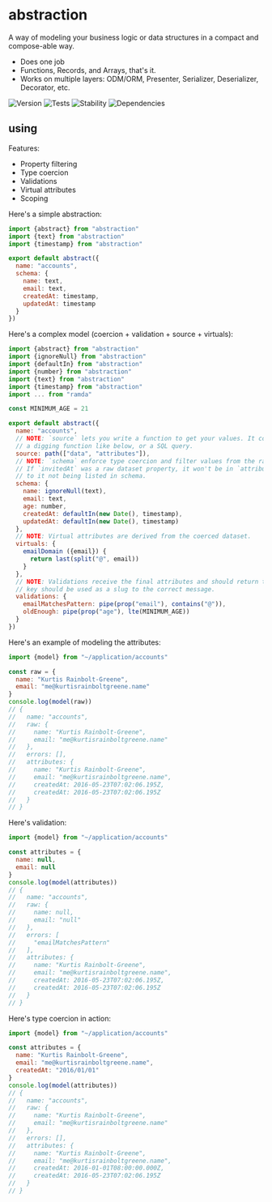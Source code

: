 # abstraction

A way of modeling your business logic or data structures in a compact and compose-able way.

  - Does one job
  - Functions, Records, and Arrays, that's it.
  - Works on multiple layers: ODM/ORM, Presenter, Serializer, Deserializer, Decorator, etc.

![Version][BADGE_VERSION]
![Tests][BADGE_TRAVIS]
![Stability][BADGE_STABILITY]
![Dependencies][BADGE_DEPENDENCY]


## using

Features:

  - Property filtering
  - Type coercion
  - Validations
  - Virtual attributes
  - Scoping

Here's a simple abstraction:

``` javascript
import {abstract} from "abstraction"
import {text} from "abstraction"
import {timestamp} from "abstraction"

export default abstract({
  name: "accounts",
  schema: {
    name: text,
    email: text,
    createdAt: timestamp,
    updatedAt: timestamp
  }
})
```

Here's a complex model (coercion + validation + source + virtuals):

``` javascript
import {abstract} from "abstraction"
import {ignoreNull} from "abstraction"
import {defaultIn} from "abstraction"
import {number} from "abstraction"
import {text} from "abstraction"
import {timestamp} from "abstraction"
import ... from "ramda"

const MINIMUM_AGE = 21

export default abstract({
  name: "accounts",
  // NOTE: `source` lets you write a function to get your values. It could be
  // a digging function like below, or a SQL query.
  source: path(["data", "attributes"]),
  // NOTE: `schema` enforce type coercion and filter values from the raw dataset.
  // If `invitedAt` was a raw dataset property, it won't be in `attributes` due
  // to it not being listed in schema.
  schema: {
    name: ignoreNull(text),
    email: text,
    age: number,
    createdAt: defaultIn(new Date(), timestamp),
    updatedAt: defaultIn(new Date(), timestamp)
  },
  // NOTE: Virtual attributes are derived from the coerced dataset.
  virtuals: {
    emailDomain ({email}) {
      return last(split("@", email))
    }
  },
  // NOTE: Validations receive the final attributes and should return true. the
  // key should be used as a slug to the correct message.
  validations: {
    emailMatchesPattern: pipe(prop("email"), contains("@")),
    oldEnough: pipe(prop("age"), lte(MINIMUM_AGE))
  }
})
```

Here's an example of modeling the attributes:

``` javascript
import {model} from "~/application/accounts"

const raw = {
  name: "Kurtis Rainbolt-Greene",
  email: "me@kurtisrainboltgreene.name"
}
console.log(model(raw))
// {
//   name: "accounts",
//   raw: {
//     name: "Kurtis Rainbolt-Greene",
//     email: "me@kurtisrainboltgreene.name"
//   },
//   errors: [],
//   attributes: {
//     name: "Kurtis Rainbolt-Greene",
//     email: "me@kurtisrainboltgreene.name",
//     createdAt: 2016-05-23T07:02:06.195Z,
//     createdAt: 2016-05-23T07:02:06.195Z
//   }
// }
```

Here's validation:

``` javascript
import {model} from "~/application/accounts"

const attributes = {
  name: null,
  email: null
}
console.log(model(attributes))
// {
//   name: "accounts",
//   raw: {
//     name: null,
//     email: "null"
//   },
//   errors: [
//     "emailMatchesPattern"
//   ],
//   attributes: {
//     name: "Kurtis Rainbolt-Greene",
//     email: "me@kurtisrainboltgreene.name",
//     createdAt: 2016-05-23T07:02:06.195Z,
//     createdAt: 2016-05-23T07:02:06.195Z
//   }
// }
```

Here's type coercion in action:

``` javascript
import {model} from "~/application/accounts"

const attributes = {
  name: "Kurtis Rainbolt-Greene",
  email: "me@kurtisrainboltgreene.name",
  createdAt: "2016/01/01"
}
console.log(model(attributes))
// {
//   name: "accounts",
//   raw: {
//     name: "Kurtis Rainbolt-Greene",
//     email: "me@kurtisrainboltgreene.name"
//   },
//   errors: [],
//   attributes: {
//     name: "Kurtis Rainbolt-Greene",
//     email: "me@kurtisrainboltgreene.name",
//     createdAt: 2016-01-01T08:00:00.000Z,
//     createdAt: 2016-05-23T07:02:06.195Z
//   }
// }
```

[BADGE_TRAVIS]: https://img.shields.io/travis/krainboltgreene/abstraction.js.svg?maxAge=2592000&style=flat-square
[BADGE_VERSION]: https://img.shields.io/npm/v/abstraction.svg?maxAge=2592000&style=flat-square
[BADGE_STABILITY]: https://img.shields.io/badge/stability-strong-green.svg?maxAge=2592000&style=flat-square
[BADGE_DEPENDENCY]: https://img.shields.io/david/krainboltgreene/abstraction.js.svg?maxAge=2592000&style=flat-square
